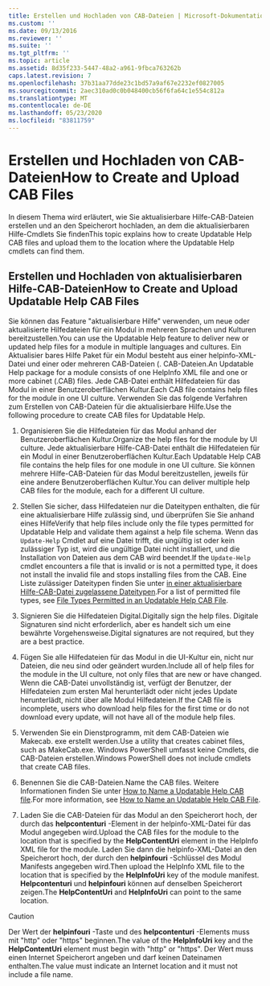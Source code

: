 ```yaml
---
title: Erstellen und Hochladen von CAB-Dateien | Microsoft-Dokumentation
ms.custom: ''
ms.date: 09/13/2016
ms.reviewer: ''
ms.suite: ''
ms.tgt_pltfrm: ''
ms.topic: article
ms.assetid: 8d35f233-5447-48a2-a961-9fbca763262b
caps.latest.revision: 7
ms.openlocfilehash: 37b31aa77dde23c1bd57a9af67e2232ef0827005
ms.sourcegitcommit: 2aec310ad0c0b048400cb56f6fa64c1e554c812a
ms.translationtype: MT
ms.contentlocale: de-DE
ms.lasthandoff: 05/23/2020
ms.locfileid: "83811759"
---
```

# <a name="how-to-create-and-upload-cab-files"></a><span data-ttu-id="0d224-102">Erstellen und Hochladen von CAB-Dateien</span><span class="sxs-lookup"><span data-stu-id="0d224-102">How to Create and Upload CAB Files</span></span>

<span data-ttu-id="0d224-103">In diesem Thema wird erläutert, wie Sie aktualisierbare Hilfe-CAB-Dateien erstellen und an den Speicherort hochladen, an dem die aktualisierbaren Hilfe-Cmdlets Sie finden</span><span class="sxs-lookup"><span data-stu-id="0d224-103">This topic explains how to create Updatable Help CAB files and upload them to the location where the Updatable Help cmdlets can find them.</span></span>

## <a name="how-to-create-and-upload-updatable-help-cab-files"></a><span data-ttu-id="0d224-104">Erstellen und Hochladen von aktualisierbaren Hilfe-CAB-Dateien</span><span class="sxs-lookup"><span data-stu-id="0d224-104">How to Create and Upload Updatable Help CAB Files</span></span>

<span data-ttu-id="0d224-105">Sie können das Feature "aktualisierbare Hilfe" verwenden, um neue oder aktualisierte Hilfedateien für ein Modul in mehreren Sprachen und Kulturen bereitzustellen.</span><span class="sxs-lookup"><span data-stu-id="0d224-105">You can use the Updatable Help feature to deliver new or updated help files for a module in multiple languages and cultures.</span></span> <span data-ttu-id="0d224-106">Ein Aktualisier bares Hilfe Paket für ein Modul besteht aus einer helpinfo-XML-Datei und einer oder mehreren CAB-Dateien (. CAB-Dateien.</span><span class="sxs-lookup"><span data-stu-id="0d224-106">An Updatable Help package for a module consists of one HelpInfo XML file and one or more cabinet (.CAB) files.</span></span> <span data-ttu-id="0d224-107">Jede CAB-Datei enthält Hilfedateien für das Modul in einer Benutzeroberflächen Kultur.</span><span class="sxs-lookup"><span data-stu-id="0d224-107">Each CAB file contains help files for the module in one UI culture.</span></span> <span data-ttu-id="0d224-108">Verwenden Sie das folgende Verfahren zum Erstellen von CAB-Dateien für die aktualisierbare Hilfe.</span><span class="sxs-lookup"><span data-stu-id="0d224-108">Use the following procedure to create CAB files for Updatable Help.</span></span>

1. <span data-ttu-id="0d224-109">Organisieren Sie die Hilfedateien für das Modul anhand der Benutzeroberflächen Kultur.</span><span class="sxs-lookup"><span data-stu-id="0d224-109">Organize the help files for the module by UI culture.</span></span> <span data-ttu-id="0d224-110">Jede aktualisierbare Hilfe-CAB-Datei enthält die Hilfedateien für ein Modul in einer Benutzeroberflächen Kultur.</span><span class="sxs-lookup"><span data-stu-id="0d224-110">Each Updatable Help CAB file contains the help files for one module in one UI culture.</span></span> <span data-ttu-id="0d224-111">Sie können mehrere Hilfe-CAB-Dateien für das Modul bereitzustellen, jeweils für eine andere Benutzeroberflächen Kultur.</span><span class="sxs-lookup"><span data-stu-id="0d224-111">You can deliver multiple help CAB files for the module, each for a different UI culture.</span></span>

2. <span data-ttu-id="0d224-112">Stellen Sie sicher, dass Hilfedateien nur die Dateitypen enthalten, die für eine aktualisierbare Hilfe zulässig sind, und überprüfen Sie Sie anhand eines Hilfe</span><span class="sxs-lookup"><span data-stu-id="0d224-112">Verify that help files include only the file types permitted for Updatable Help and validate them against a help file schema.</span></span> <span data-ttu-id="0d224-113">Wenn das `Update-Help` Cmdlet auf eine Datei trifft, die ungültig ist oder kein zulässiger Typ ist, wird die ungültige Datei nicht installiert, und die Installation von Dateien aus dem CAB wird beendet.</span><span class="sxs-lookup"><span data-stu-id="0d224-113">If the `Update-Help` cmdlet encounters a file that is invalid or is not a permitted type, it does not install the invalid file and stops installing files from the CAB.</span></span> <span data-ttu-id="0d224-114">Eine Liste zulässiger Dateitypen finden Sie unter [in einer aktualisierbare Hilfe-CAB-Datei zugelassene Dateitypen](./file-types-permitted-in-an-updatable-help-cab-file.md).</span><span class="sxs-lookup"><span data-stu-id="0d224-114">For a list of permitted file types, see [File Types Permitted in an Updatable Help CAB File](./file-types-permitted-in-an-updatable-help-cab-file.md).</span></span>

3. <span data-ttu-id="0d224-115">Signieren Sie die Hilfedateien Digital.</span><span class="sxs-lookup"><span data-stu-id="0d224-115">Digitally sign the help files.</span></span> <span data-ttu-id="0d224-116">Digitale Signaturen sind nicht erforderlich, aber es handelt sich um eine bewährte Vorgehensweise.</span><span class="sxs-lookup"><span data-stu-id="0d224-116">Digital signatures are not required, but they are a best practice.</span></span>

4. <span data-ttu-id="0d224-117">Fügen Sie alle Hilfedateien für das Modul in die UI-Kultur ein, nicht nur Dateien, die neu sind oder geändert wurden.</span><span class="sxs-lookup"><span data-stu-id="0d224-117">Include all of help files for the module in the UI culture, not only files that are new or have changed.</span></span> <span data-ttu-id="0d224-118">Wenn die CAB-Datei unvollständig ist, verfügt der Benutzer, der Hilfedateien zum ersten Mal herunterlädt oder nicht jedes Update herunterlädt, nicht über alle Modul Hilfedateien.</span><span class="sxs-lookup"><span data-stu-id="0d224-118">If the CAB file is incomplete, users who download help files for the first time or do not download every update, will not have all of the module help files.</span></span>

5. <span data-ttu-id="0d224-119">Verwenden Sie ein Dienstprogramm, mit dem CAB-Dateien wie Makecab. exe erstellt werden.</span><span class="sxs-lookup"><span data-stu-id="0d224-119">Use a utility that creates cabinet files, such as MakeCab.exe.</span></span> <span data-ttu-id="0d224-120">Windows PowerShell umfasst keine Cmdlets, die CAB-Dateien erstellen.</span><span class="sxs-lookup"><span data-stu-id="0d224-120">Windows PowerShell does not include cmdlets that create CAB files.</span></span>

6. <span data-ttu-id="0d224-121">Benennen Sie die CAB-Dateien.</span><span class="sxs-lookup"><span data-stu-id="0d224-121">Name the CAB files.</span></span> <span data-ttu-id="0d224-122">Weitere Informationen finden Sie unter [How to Name a Updatable Help CAB file](./how-to-name-an-updatable-help-cab-file.md).</span><span class="sxs-lookup"><span data-stu-id="0d224-122">For more information, see [How to Name an Updatable Help CAB File](./how-to-name-an-updatable-help-cab-file.md).</span></span>

7. <span data-ttu-id="0d224-123">Laden Sie die CAB-Dateien für das Modul an den Speicherort hoch, der durch das **helpcontenturi** -Element in der helpinfo-XML-Datei für das Modul angegeben wird.</span><span class="sxs-lookup"><span data-stu-id="0d224-123">Upload the CAB files for the module to the location that is specified by the **HelpContentUri** element in the HelpInfo XML file for the module.</span></span> <span data-ttu-id="0d224-124">Laden Sie dann die helpinfo-XML-Datei an den Speicherort hoch, der durch den **helpinfouri** -Schlüssel des Modul Manifests angegeben wird.</span><span class="sxs-lookup"><span data-stu-id="0d224-124">Then upload the HelpInfo XML file to the location that is specified by the **HelpInfoUri** key of the module manifest.</span></span> <span data-ttu-id="0d224-125">**Helpcontenturi** und **helpinfouri** können auf denselben Speicherort zeigen.</span><span class="sxs-lookup"><span data-stu-id="0d224-125">The **HelpContentUri** and **HelpInfoUri** can point to the same location.</span></span>

> [!CAUTION]
> <span data-ttu-id="0d224-126">Der Wert der **helpinfouri** -Taste und des **helpcontenturi** -Elements muss mit "http" oder "https" beginnen.</span><span class="sxs-lookup"><span data-stu-id="0d224-126">The value of the **HelpInfoUri** key and the **HelpContentUri** element must begin with "http" or "https".</span></span> <span data-ttu-id="0d224-127">Der Wert muss einen Internet Speicherort angeben und darf keinen Dateinamen enthalten.</span><span class="sxs-lookup"><span data-stu-id="0d224-127">The value must indicate an Internet location and it must not include a file name.</span></span>
